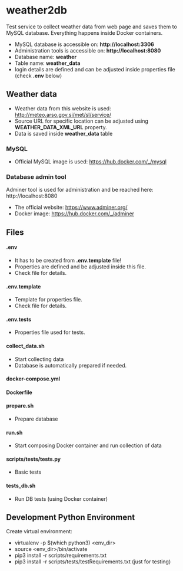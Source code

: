 # weather2db

Test service to collect weather data from web page and saves them to MySQL database. Everything happens inside Docker containers.
* MySQL database is accessible on: **http://localhost:3306**
* Administration tools is accessible on: **http://localhost:8080**
* Database name: **weather**
* Table name: **weather_data**
* login details are defined and can be adjusted inside properties file (check **.env** below)

## Weather data
* Weather data from this website is used: http://meteo.arso.gov.si/met/sl/service/
* Source URL for specific location can be adjusted using **WEATHER_DATA_XML_URL** property.
* Data is saved inside **weather_data** table

### MySQL
* Official MySQL image is used: https://hub.docker.com/_/mysql

### Database admin tool
Adminer tool is used for administration and be reached here: http://localhost:8080
* The official website: https://www.adminer.org/
* Docker image: https://hub.docker.com/_/adminer

## Files
#### .env
* It has to be created from **.env.template** file!
* Properties are defined and be adjusted inside this file.
* Check file for details.

#### .env.template
* Template for properties file.
* Check file for details.

#### .env.tests
* Properties file used for tests.

#### collect_data.sh
* Start collecting data
* Database is automatically prepared if needed.

#### docker-compose.yml

#### Dockerfile

#### prepare.sh
* Prepare database

#### run.sh
* Start composing Docker container and run collection of data

#### scripts/tests/tests.py
* Basic tests

#### tests_db.sh
* Run DB tests (using Docker container)

## Development Python Environment
Create virtual environment:
* virtualenv -p $(which python3) <env_dir>
* source <env_dir>/bin/activate
* pip3 install -r scripts/requirements.txt
* pip3 install -r scripts/tests/testRequirements.txt (just for testing)